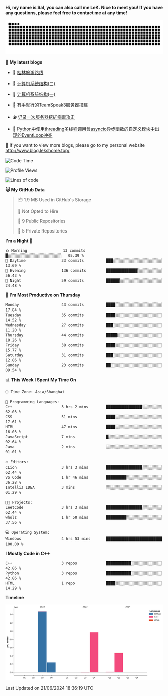 **Hi, my name is Sal, you can also call me LeK. Nice to meet you! If you have any questions, please feel free to contact me at any time!**

![snake](https://raw.githubusercontent.com/LeKZzzz/LeKZzzz/output/github-contribution-grid-snake.svg)


👀 **My latest blogs**
<!-- BLOG-POST-LIST:START -->
- 🫣 [桂林旅游路线](http://www.blog.lekshome.top/2024/04/28/gui-lin-lu-you-lu-xian/) 

- 🧐 [计算机系统结构&lpar;二&rpar;](http://www.blog.lekshome.top/2024/04/21/ji-suan-ji-xi-tong-jie-gou-er/) 

- 🤖 [计算机系统结构&lpar;一&rpar;](http://www.blog.lekshome.top/2024/04/07/ji-suan-ji-xi-tong-jie-gou-yi/) 

- 📝 [有手就行的TeamSpeak3服务器搭建](http://www.blog.lekshome.top/2024/03/08/teamspeak3-fu-wu-qi-da-jian/) 

- ⛽️ [记录一次服务器挖矿病毒攻击](http://www.blog.lekshome.top/2024/03/08/ji-lu-yi-ci-fu-wu-qi-wa-kuang-bing-du-gong-ji/) 

- 🦣 [Python中使用threading多线程调用含asyncio异步函数的自定义模块中出现的EventLoop冲突](http://www.blog.lekshome.top/2024/03/07/python-zhong-shi-yong-threading-duo-xian-cheng-diao-yong-han-asyncio-yi-bu-han-shu-de-zi-ding-yi-mo-kuai-zhong-chu-xian-de-eventloop-chong-tu/) 
<!-- BLOG-POST-LIST:END -->

🥰 If you want to view more blogs, please go to my personal website http://www.blog.lekshome.top/


<!--START_SECTION:waka-->
![Code Time](http://img.shields.io/badge/Code%20Time-269%20hrs%2038%20mins-blue)

![Profile Views](http://img.shields.io/badge/Profile%20Views-0-blue)

![Lines of code](https://img.shields.io/badge/From%20Hello%20World%20I%27ve%20Written-3.2%20million%20lines%20of%20code-blue)

**🐱 My GitHub Data** 

> 📦 1.9 MB Used in GitHub's Storage 
 > 
> 🚫 Not Opted to Hire
 > 
> 📜 9 Public Repositories 
 > 
> 🔑 5 Private Repositories 
 > 
**I'm a Night 🦉** 

```text
🌞 Morning                13 commits          █░░░░░░░░░░░░░░░░░░░░░░░░   05.39 % 
🌆 Daytime                33 commits          ███░░░░░░░░░░░░░░░░░░░░░░   13.69 % 
🌃 Evening                136 commits         ██████████████░░░░░░░░░░░   56.43 % 
🌙 Night                  59 commits          ██████░░░░░░░░░░░░░░░░░░░   24.48 % 
```
📅 **I'm Most Productive on Thursday** 

```text
Monday                   43 commits          ████░░░░░░░░░░░░░░░░░░░░░   17.84 % 
Tuesday                  35 commits          ████░░░░░░░░░░░░░░░░░░░░░   14.52 % 
Wednesday                27 commits          ███░░░░░░░░░░░░░░░░░░░░░░   11.20 % 
Thursday                 44 commits          █████░░░░░░░░░░░░░░░░░░░░   18.26 % 
Friday                   38 commits          ████░░░░░░░░░░░░░░░░░░░░░   15.77 % 
Saturday                 31 commits          ███░░░░░░░░░░░░░░░░░░░░░░   12.86 % 
Sunday                   23 commits          ██░░░░░░░░░░░░░░░░░░░░░░░   09.54 % 
```


📊 **This Week I Spent My Time On** 

```text
🕑︎ Time Zone: Asia/Shanghai

💬 Programming Languages: 
C++                      3 hrs 2 mins        ████████████████░░░░░░░░░   62.03 % 
CSS                      51 mins             ████░░░░░░░░░░░░░░░░░░░░░   17.61 % 
HTML                     47 mins             ████░░░░░░░░░░░░░░░░░░░░░   16.03 % 
JavaScript               7 mins              █░░░░░░░░░░░░░░░░░░░░░░░░   02.64 % 
Java                     2 mins              ░░░░░░░░░░░░░░░░░░░░░░░░░   01.01 % 

🔥 Editors: 
CLion                    3 hrs 3 mins        ████████████████░░░░░░░░░   62.44 % 
VS Code                  1 hr 46 mins        █████████░░░░░░░░░░░░░░░░   36.28 % 
IntelliJ IDEA            3 mins              ░░░░░░░░░░░░░░░░░░░░░░░░░   01.29 % 

🐱‍💻 Projects: 
LeetCode                 3 hrs 3 mins        ████████████████░░░░░░░░░   62.44 % 
wholz                    1 hr 50 mins        █████████░░░░░░░░░░░░░░░░   37.56 % 

💻 Operating System: 
Windows                  4 hrs 53 mins       █████████████████████████   100.00 % 
```

**I Mostly Code in C++** 

```text
C++                      3 repos             ███████████░░░░░░░░░░░░░░   42.86 % 
Python                   3 repos             ███████████░░░░░░░░░░░░░░   42.86 % 
HTML                     1 repo              ████░░░░░░░░░░░░░░░░░░░░░   14.29 % 
```



**Timeline**

![Lines of Code chart](https://raw.githubusercontent.com/LeKZzzz/LeKZzzz/master/assets/bar_graph.png)


 Last Updated on 21/06/2024 18:36:19 UTC
<!--END_SECTION:waka-->
